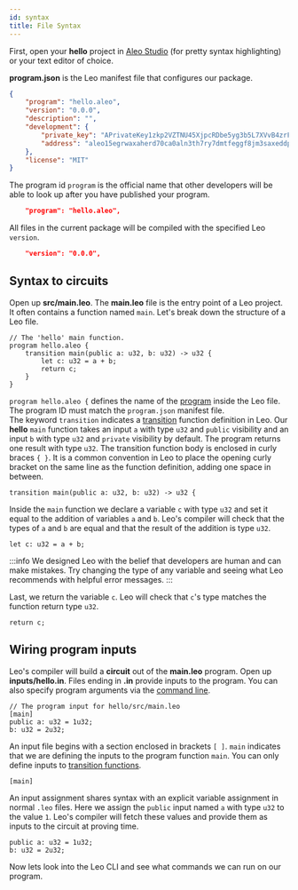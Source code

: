 ```yaml
---
id: syntax
title: File Syntax
---
```


First, open your **hello** project in [Aleo Studio](https://aleo.studio/) (for pretty syntax highlighting) or your text editor of choice. 

**program.json** is the Leo manifest file that configures our package. 
```json title="program.json" 
{
    "program": "hello.aleo",
    "version": "0.0.0",
    "description": "",
    "development": {
        "private_key": "APrivateKey1zkp2VZTNU45XjpcRDbe5yg3b5L7XVvB4zrFPtw1NAYvmhJx",
        "address": "aleo15egrwaxaherd70ca0aln3th7ry7dmtfeggf8jm3saxeddpa6dsqsye9u3m"
    },
    "license": "MIT"
}
```

The program id `program` is the official name that other developers will be able to look up after you have published your program.
```json
    "program": "hello.aleo",
```

All files in the current package will be compiled with the specified Leo `version`. 

```json
    "version": "0.0.0",
```

## Syntax to circuits
Open up **src/main.leo**.
The **main.leo** file is the entry point of a Leo project. It often contains a function named `main`. 
Let's break down the structure of a Leo file.
```leo title="src/main.leo" showLineNumbers
// The 'hello' main function.
program hello.aleo {
    transition main(public a: u32, b: u32) -> u32 {
        let c: u32 = a + b;
        return c;
    }
}
```

`program hello.aleo {` defines the name of the [program](../language/04_language.md#program-scope) inside the Leo file. 
The program ID must match the `program.json` manifest file.  
The keyword `transition` indicates a [transition](../language/04_language.md#transition-function) function definition in Leo. 
Our **hello** `main` function takes an input `a` with type `u32` and `public` visibility and an input `b` with type `u32` and `private` visibility by default.
The program returns one result with type `u32`.
The transition function body is enclosed in curly braces `{ }`. It is a common convention in Leo to place the opening curly 
bracket on the same line as the function definition, adding one space in between.
```leo
transition main(public a: u32, b: u32) -> u32 {
```

Inside the `main` function we declare a variable `c` with type `u32` and set it equal to the addition of variables `a` and `b`.
Leo's compiler will check that the types of `a` and `b` are equal and that the result of the addition is type `u32`.
```leo
let c: u32 = a + b;
```

:::info
We designed Leo with the belief that developers are human and can make mistakes.
Try changing the type of any variable and seeing what Leo recommends with helpful error messages.
:::

Last, we return the variable `c`.
Leo will check that `c`'s type matches the function return type `u32`.
```leo
return c;
```

## Wiring program inputs 
Leo's compiler will build a **circuit** out of the **main.leo** program. Open up **inputs/hello.in**.
Files ending in **.in** provide inputs to the program. You can also specify program arguments via the [command line](../cli/03_run.md).
```leo title="inputs/hello.in"
// The program input for hello/src/main.leo
[main]
public a: u32 = 1u32;
b: u32 = 2u32;
```

An input file begins with a section enclosed in brackets `[ ]`.
`main` indicates that we are defining the inputs to the program function `main`.
You can only define inputs to [transition functions](../language/04_language.md#transition-function).

```leo
[main]
```

An input assignment shares syntax with an explicit variable assignment in normal `.leo` files.
Here we assign the `public` input named `a` with type `u32` to the value `1`. Leo's compiler will fetch these values and provide them as inputs to the circuit at proving time.

```leo
public a: u32 = 1u32;
b: u32 = 2u32;
```

Now lets look into the Leo CLI and see what commands we can run on our program.